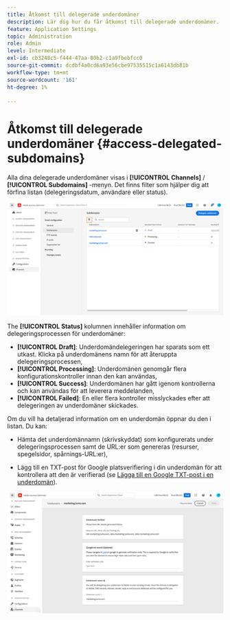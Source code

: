 ```yaml
---
title: Åtkomst till delegerade underdomäner
description: Lär dig hur du får åtkomst till delegerade underdomäner.
feature: Application Settings
topic: Administration
role: Admin
level: Intermediate
exl-id: cb3248c5-f444-47aa-80b2-c1a9fbebfcc0
source-git-commit: dcdbf4a0cd6a93e56cbe97535515c1a6143db81b
workflow-type: tm+mt
source-wordcount: '161'
ht-degree: 1%

---
```


# Åtkomst till delegerade underdomäner {#access-delegated-subdomains}

Alla dina delegerade underdomäner visas i **[!UICONTROL Channels]** / **[!UICONTROL Subdomains]** -menyn. Det finns filter som hjälper dig att förfina listan (delegeringsdatum, användare eller status).

![](../assets/subdomain-list.png)

The **[!UICONTROL Status]** kolumnen innehåller information om delegeringsprocessen för underdomäner:

* **[!UICONTROL Draft]**: Underdomändelegeringen har sparats som ett utkast. Klicka på underdomänens namn för att återuppta delegeringsprocessen,
* **[!UICONTROL Processing]**: Underdomänen genomgår flera konfigurationskontroller innan den kan användas,
* **[!UICONTROL Success]**: Underdomänen har gått igenom kontrollerna och kan användas för att leverera meddelanden,
* **[!UICONTROL Failed]**: En eller flera kontroller misslyckades efter att delegeringen av underdomäner skickades.

Om du vill ha detaljerad information om en underdomän öppnar du den i listan. Du kan:

* Hämta det underdomännamn (skrivskyddat) som konfigurerats under delegeringsprocessen samt de URL:er som genereras (resurser, spegelsidor, spårnings-URL:er),

* Lägg till en TXT-post för Google platsverifiering i din underdomän för att kontrollera att den är verifierad (se [Lägga till en Google TXT-post i en underdomän](google-txt.md)).

![](../assets/subdomain-delegated.png)
